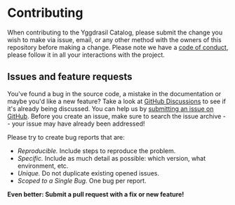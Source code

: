 # Contributing

When contributing to the Yggdrasil Catalog, please submit the change you wish to make via issue, email, or any other method with the owners of this repository before making a change.
Please note we have a [code of conduct](CODE_OF_CONDUCT.md), please follow it in all your interactions with the project.

## Issues and feature requests

You've found a bug in the source code, a mistake in the documentation or maybe you'd like a new feature? Take a look at [GitHub Discussions](https://github.com/titanbytedata/yggdrasil-catalog/discussions) to see if it's already being discussed. You can help us by [submitting an issue on GitHub](https://github.com/titanbytedata/yggdrasil-catalog/issues). Before you create an issue, make sure to search the issue archive -- your issue may have already been addressed!

Please try to create bug reports that are:

- _Reproducible._ Include steps to reproduce the problem.
- _Specific._ Include as much detail as possible: which version, what environment, etc.
- _Unique._ Do not duplicate existing opened issues.
- _Scoped to a Single Bug._ One bug per report.

**Even better: Submit a pull request with a fix or new feature!**
